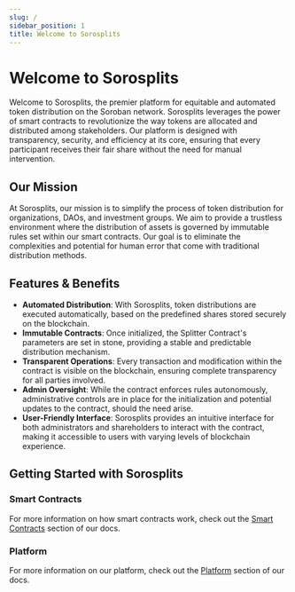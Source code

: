 ```yaml
---
slug: /
sidebar_position: 1
title: Welcome to Sorosplits
---
```


# Welcome to Sorosplits

Welcome to Sorosplits, the premier platform for equitable and automated token distribution on the Soroban network. Sorosplits leverages the power of smart contracts to revolutionize the way tokens are allocated and distributed among stakeholders. Our platform is designed with transparency, security, and efficiency at its core, ensuring that every participant receives their fair share without the need for manual intervention.

## Our Mission

At Sorosplits, our mission is to simplify the process of token distribution for organizations, DAOs, and investment groups. We aim to provide a trustless environment where the distribution of assets is governed by immutable rules set within our smart contracts. Our goal is to eliminate the complexities and potential for human error that come with traditional distribution methods.

## Features & Benefits

- **Automated Distribution**: With Sorosplits, token distributions are executed automatically, based on the predefined shares stored securely on the blockchain.
- **Immutable Contracts**: Once initialized, the Splitter Contract's parameters are set in stone, providing a stable and predictable distribution mechanism.
- **Transparent Operations**: Every transaction and modification within the contract is visible on the blockchain, ensuring complete transparency for all parties involved.
- **Admin Oversight**: While the contract enforces rules autonomously, administrative controls are in place for the initialization and potential updates to the contract, should the need arise.
- **User-Friendly Interface**: Sorosplits provides an intuitive interface for both administrators and shareholders to interact with the contract, making it accessible to users with varying levels of blockchain experience.

## Getting Started with Sorosplits

### Smart Contracts

For more information on how smart contracts work, check out the [Smart Contracts](/smart-contracts/splitter/01-overview.md) section of our docs.

### Platform

For more information on our platform, check out the [Platform](/platform/01-overview.md) section of our docs.
